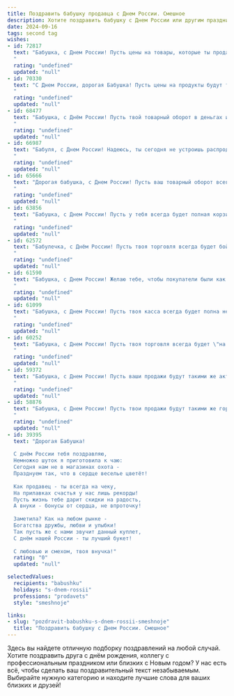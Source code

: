 ```yaml
---
title: Поздравить бабушку продавца с Днем России. Смешное
description: Хотите поздравить бабушку с Днем России или другим праздником? Наш ИИ создаст незабываемое поздравление, а вы обязательно выделитесь среди других.  
date: 2024-09-16
tags: second tag
wishes:
- id: 72817
  text: "Бабушка, с Днем России! Пусть цены на товары, которые ты продаешь, растут так же стремительно, как цены на нефть, а покупатели - как патриоты, всегда остаются довольны!
  "
  rating: "undefined"
  updated: "null"
- id: 70330
  text: "С Днем России, дорогая Бабушка! Пусть цены на продукты будут такими же стабильными, как Ваша выдержка за прилавком! 😜 🎉
  "
  rating: "undefined"
  updated: "null"
- id: 68477
  text: "Бабушка, с Днём России! Пусть твой товарный оборот в деньгах и любви будет огромен, а скидки на улыбки и доброту – постоянные!  😁🎉
  "
  rating: "undefined"
  updated: "null"
- id: 66987
  text: "Бабуля, с Днем России! Надеюсь, ты сегодня не устроишь распродажу внуков, а то, глядишь, и меня за копейки продашь! 😂  Пусть в твоей жизни будет столько же скидок, сколько у тебя на работе было покупателей! 🥳
  "
  rating: "undefined"
  updated: "null"
- id: 65666
  text: "Дорогая бабушка, с Днем России! Пусть ваш товарный оборот всегда будет на высоте, а покупатели – довольными! 😉
  "
  rating: "undefined"
  updated: "null"
- id: 63856
  text: "Бабушка, с Днем России! Пусть у тебя всегда будет полная корзина клиентов, а цены на товары будут такими же привлекательными, как твои скидки на день рождения! 😄
  "
  rating: "undefined"
  updated: "null"
- id: 62572
  text: "Бабулечка, с Днём России! Пусть твоя торговля всегда будет бойкой, как рубль на бирже, а покупатели - доброжелательными, как котята, играющие с клубком! 😜
  "
  rating: "undefined"
  updated: "null"
- id: 61590
  text: "Бабушка, с Днем России! Желаю тебе, чтобы покупатели были как свежие пирожки - горячие и всегда в наличии! 😜  Пусть твоя работа приносит тебе не только радость, но и  денежные \"бонусы\"!  🥳
  "
  rating: "undefined"
  updated: "null"
- id: 61099
  text: "Бабушка, с Днем России! Пусть твоя касса всегда будет полна не только деньгами, но и благодарными покупателями, а улыбки клиентов будут как праздничные фейерверки – яркие, красочные и частые! 🥳
  "
  rating: "undefined"
  updated: "null"
- id: 60252
  text: "Бабушка, с Днем России! Пусть твоя торговля всегда будет \"на ура\", а покупатели – адекватные и с полным кошельком! 🎉
  "
  rating: "undefined"
  updated: "null"
- id: 59372
  text: "Бабушка, с Днем России! Пусть ваши продажи будут такими же активными, как патриотический дух нашей страны! 😉
  "
  rating: "undefined"
  updated: "null"
- id: 58876
  text: "Бабушка, с Днем России! Пусть твои продажи будут такими же горячими, как  патриотизм россиян, а скидки - такими же щедрыми, как наша история! 😜🎉
  "
  rating: "undefined"
  updated: "null"
- id: 39395
  text: "Дорогая Бабушка!
  
  С днём России тебя поздравляю,
  Немножко шуток я приготовила к чаю:
  Сегодня нам не в магазинах охота -
  Празднуем так, что в сердце веселье цветёт!
  
  Как продавец - ты всегда на чеку,
  На прилавках счастья у нас лишь рекорды!
  Пусть жизнь тебе дарит скидки на радость,
  А внуки - бонусы от сердца, не впроточку!
  
  Заметила? Как на любом рынке -
  Богатства дружбы, любви и улыбки!
  Так пусть же с нами звучит данный куплет,
  С днём нашей России - ты лучший букет!
  
  С любовью и смехом, твоя внучка!"
  rating: "0"
  updated: "null"

selectedValues:
  recipients: "babushku"
  holidays: "s-dnem-rossii"
  professions: "prodavets"
  style: "smeshnoje"

links:
- slug: "pozdravit-babushku-s-dnem-rossii-smeshnoje"
  title: "Поздравить бабушку с Днем России. Смешное"
---
```


Здесь вы найдете отличную подборку поздравлений на любой случай. 
Хотите поздравить друга с днём рождения, коллегу с профессиональным праздником или близких с Новым годом? У нас есть всё, чтобы сделать ваш поздравительный текст незабываемым. Выбирайте нужную категорию и находите лучшие слова для ваших близких и друзей!
